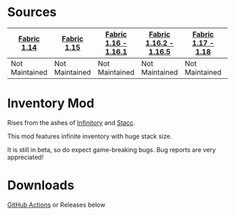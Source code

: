 # Sources
| [Fabric 1.14](https://github.com/NotAHero04/inventory-mod/tree/1.14) | [Fabric 1.15](https://github.com/NotAHero04/inventory-mod/tree/1.15) | [Fabric 1.16 - 1.16.1](https://github.com/NotAHero04/inventory-mod/tree/1.16) | [Fabric 1.16.2 - 1.16.5](https://github.com/NotAHero04/inventory-mod/tree/1.16.2) | [Fabric 1.17 - 1.18](https://github.com/NotAHero04/inventory-mod/tree/1.18) | [Fabric 1.19](https://github.com/NotAHero04/inventory-mod/tree/1.19) | [Fabric 1.20](https://github.com/NotAHero04/inventory-mod/tree/1.20) |
|----------------------------------------------------------------------|----------------------------------------------------------------------|-------------------------------------------------------------------------------|-----------------------------------------------------------------------------------|-----------------------------------------------------------------------------|----------------------------------------------------------------------|----------------------------------------------------------------------|
| Not Maintained                                                       | Not Maintained                                                       | Not Maintained                                                                | Not Maintained                                                                    | Not Maintained                                                              | Not Maintained                                                       | Not Maintained                                                       | Maintained |

# Inventory Mod

Rises from the ashes of [Infinitory](https://github.com/Furgl/Infinitory) and [Stacc](https://github.com/Devan-Kerman/Stacc).

This mod features infinite inventory with huge stack size.

It is still in beta, so do expect game-breaking bugs. Bug reports are very appreciated!

# Downloads

[GitHub Actions](https://github.com/NotAHero04/inventory-mod/actions) or Releases below
